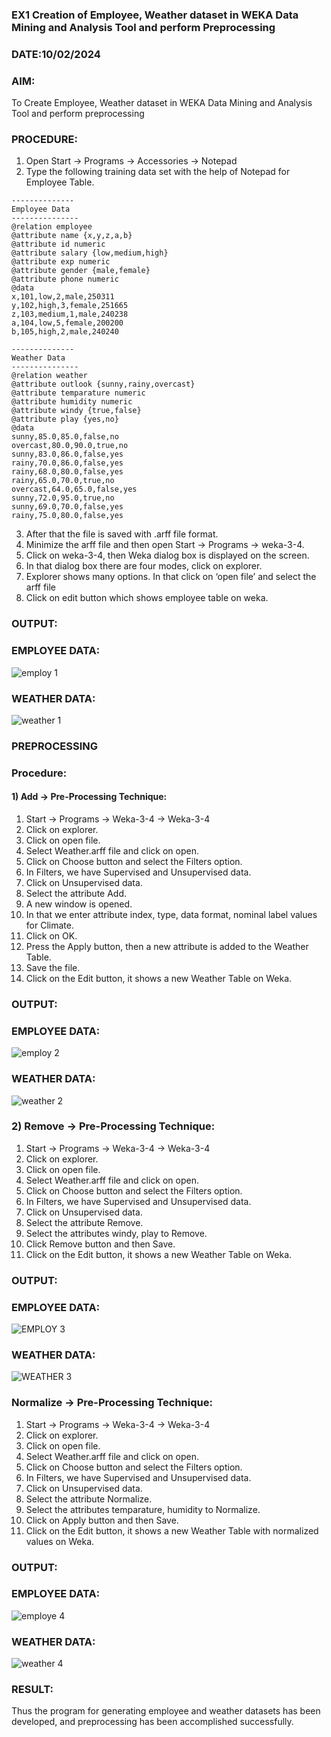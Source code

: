 ### EX1 Creation of Employee, Weather dataset in WEKA Data Mining and Analysis Tool and perform Preprocessing
### DATE:10/02/2024
### AIM: 
  To Create Employee, Weather dataset in WEKA Data Mining and Analysis Tool and perform preprocessing
### PROCEDURE: 
1) Open Start -> Programs -> Accessories -> Notepad
2) Type the following training data set with the help of Notepad for Employee Table.

```
--------------
Employee Data
---------------
@relation employee
@attribute name {x,y,z,a,b}
@attribute id numeric
@attribute salary {low,medium,high}
@attribute exp numeric
@attribute gender {male,female}
@attribute phone numeric
@data
x,101,low,2,male,250311
y,102,high,3,female,251665
z,103,medium,1,male,240238
a,104,low,5,female,200200
b,105,high,2,male,240240

--------------
Weather Data
---------------
@relation weather
@attribute outlook {sunny,rainy,overcast}
@attribute temparature numeric
@attribute humidity numeric
@attribute windy {true,false}
@attribute play {yes,no}
@data
sunny,85.0,85.0,false,no
overcast,80.0,90.0,true,no
sunny,83.0,86.0,false,yes
rainy,70.0,86.0,false,yes
rainy,68.0,80.0,false,yes
rainy,65.0,70.0,true,no
overcast,64.0,65.0,false,yes
sunny,72.0,95.0,true,no
sunny,69.0,70.0,false,yes
rainy,75.0,80.0,false,yes
```
3) After that the file is saved with .arff file format.
4) Minimize the arff file and then open Start -> Programs -> weka-3-4.
5) Click on weka-3-4, then Weka dialog box is displayed on the screen.
6) In that dialog box there are four modes, click on explorer.
7) Explorer shows many options. In that click on ‘open file’ and select the arff file
8) Click on edit button which shows employee table on weka.

### OUTPUT:
### EMPLOYEE DATA:
![employ 1](https://github.com/Sakthimurugavel/WDM_EXP1/assets/118707246/b8dd46ac-48fc-4ad1-bada-a8dad0a7bf6f)

### WEATHER DATA:
![weather 1](https://github.com/Sakthimurugavel/WDM_EXP1/assets/118707246/a70a7118-522e-422a-b079-ed6d50d8a63d)

### PREPROCESSING
### Procedure:
#### 1) Add -> Pre-Processing Technique:
1) Start -> Programs -> Weka-3-4 -> Weka-3-4
2) Click on explorer.
3) Click on open file.
4) Select Weather.arff file and click on open.
5) Click on Choose button and select the Filters option.
6) In Filters, we have Supervised and Unsupervised data.
7) Click on Unsupervised data.
8) Select the attribute Add.
9) A new window is opened.
10) In that we enter attribute index, type, data format, nominal label values for Climate.
11) Click on OK.
12) Press the Apply button, then a new attribute is added to the Weather Table.
13) Save the file.
14) Click on the Edit button, it shows a new Weather Table on Weka.

### OUTPUT:
### EMPLOYEE DATA:
![employ 2](https://github.com/Sakthimurugavel/WDM_EXP1/assets/118707246/5ee56d36-7e39-4c42-af44-55f4476c67db)

### WEATHER DATA:
![weather 2](https://github.com/Sakthimurugavel/WDM_EXP1/assets/118707246/a9c7f812-2117-49fa-b20b-f20009137cbc)

### 2) Remove -> Pre-Processing Technique:

1) Start -> Programs -> Weka-3-4 -> Weka-3-4
2) Click on explorer.
3) Click on open file.
4) Select Weather.arff file and click on open.
5) Click on Choose button and select the Filters option.
6) In Filters, we have Supervised and Unsupervised data.
7) Click on Unsupervised data.
8) Select the attribute Remove.
9) Select the attributes windy, play to Remove.
10) Click Remove button and then Save.
11) Click on the Edit button, it shows a new Weather Table on Weka.

### OUTPUT:
### EMPLOYEE DATA:
![EMPLOY 3](https://github.com/Sakthimurugavel/WDM_EXP1/assets/118707246/e52800ed-a0d0-4188-b9a2-d788591bf3a7)

### WEATHER DATA:
![WEATHER 3](https://github.com/Sakthimurugavel/WDM_EXP1/assets/118707246/10e4da05-570f-4a72-a29a-71d4b5722766)


### Normalize -> Pre-Processing Technique:

1) Start -> Programs -> Weka-3-4 -> Weka-3-4
2) Click on explorer.
3) Click on open file.
4) Select Weather.arff file and click on open.
5) Click on Choose button and select the Filters option.
6) In Filters, we have Supervised and Unsupervised data.
7) Click on Unsupervised data.
8) Select the attribute Normalize.
9) Select the attributes temparature, humidity to Normalize.
10) Click on Apply button and then Save.
11) Click on the Edit button, it shows a new Weather Table with normalized values on Weka.

### OUTPUT:
### EMPLOYEE DATA:
![employe 4](https://github.com/Sakthimurugavel/WDM_EXP1/assets/118707246/c0c52ed3-012c-45d6-8345-98d25290c3b8)

### WEATHER DATA:
![weather 4](https://github.com/Sakthimurugavel/WDM_EXP1/assets/118707246/29e2985b-1a88-402c-8f29-99b87e8d79d5)

### RESULT: 
  Thus the program for generating employee and weather datasets has been developed, and preprocessing has been accomplished successfully.
